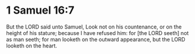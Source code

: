 # 1 Samuel 16:7

But the LORD said unto Samuel, Look not on his countenance, or on the height of his stature; because I have refused him: for [the LORD seeth] not as man seeth; for man looketh on the outward appearance, but the LORD looketh on the heart.
